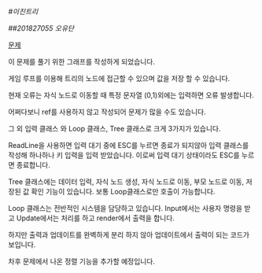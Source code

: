 ﻿*#이진트리*

*##201827055 오유단*


[문제](https://www.acmicpc.net/problem/1260)

이 문제를 풀기 위한 그래프를 작성하게 되었습니다.

게임 루프를 이용해 트리의 노드에 접근할 수 있으며 값을 저장 할 수 있습니다.

현재 오류는 자식 노드로 이동할 때 특정 문자열 (0,1)외에는 입력하면 오류 발생합니다.

어쩌다보니 ref를 사용하지 않고 작성되어 문제가 많을 수도 있습니다.

그 외 입력 클래스 와 Loop 클래스, Tree 클래스로 크게 3가지가 있습니다.

ReadLine을 사용하면 입력 대기 중에 ESC를 누르면 종료가 되지않아 입력 클래스를
작성해 하나하나 키 입력을 입력 받았습니다. 이로써 입력 대기 상태이라도 ESC를 누르면 종료합니다.

Tree 클래스에는 데이터 입력, 자식 노드 생성, 자식 노드로 이동, 부모 노드로 이동, 저장된 값 확인
기능이 있습니다. 보통 Loop클래스로만 호출이 가능합니다.

Loop 클래스는 전반적인 시스템을 담당하고 있습니다. 
Input에서는 사용자 명령을 받고
Update에서는 처리를 하고
render에서 출력을 합니다.

하지만 출력과 업데이트를 완벽하게 분리 하지 않아 업데이트에서 출력이 되는 코드가 보입니다.

차후 문제에서 나온 정렬 기능을 추가할 예정입니다.

